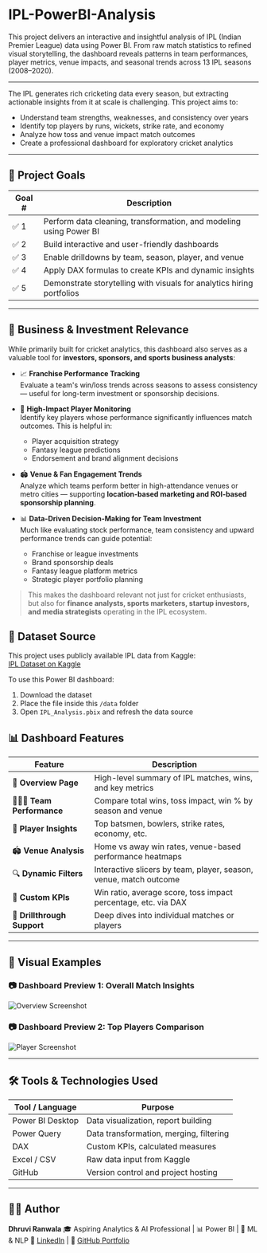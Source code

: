 # IPL-PowerBI-Analysis

This project delivers an interactive and insightful analysis of IPL (Indian Premier League) data using Power BI. From raw match statistics to refined visual storytelling, the dashboard reveals patterns in team performances, player metrics, venue impacts, and seasonal trends across 13 IPL seasons (2008–2020).

---

The IPL generates rich cricketing data every season, but extracting actionable insights from it at scale is challenging. This project aims to:
- Understand team strengths, weaknesses, and consistency over years
- Identify top players by runs, wickets, strike rate, and economy
- Analyze how toss and venue impact match outcomes
- Create a professional dashboard for exploratory cricket analytics

---

## 🚀 Project Goals

| Goal # | Description |
|--------|-------------|
| ✅ 1 | Perform data cleaning, transformation, and modeling using Power BI |
| ✅ 2 | Build interactive and user-friendly dashboards |
| ✅ 3 | Enable drilldowns by team, season, player, and venue |
| ✅ 4 | Apply DAX formulas to create KPIs and dynamic insights |
| ✅ 5 | Demonstrate storytelling with visuals for analytics hiring portfolios |

---

## 💸 Business & Investment Relevance

While primarily built for cricket analytics, this dashboard also serves as a valuable tool for **investors, sponsors, and sports business analysts**:

- 📈 **Franchise Performance Tracking**  
  Evaluate a team's win/loss trends across seasons to assess consistency — useful for long-term investment or sponsorship decisions.

- 👥 **High-Impact Player Monitoring**  
  Identify key players whose performance significantly influences match outcomes. This is helpful in:
  - Player acquisition strategy
  - Fantasy league predictions
  - Endorsement and brand alignment decisions

- 🏟️ **Venue & Fan Engagement Trends**  
  Analyze which teams perform better in high-attendance venues or metro cities — supporting **location-based marketing and ROI-based sponsorship planning**.

- 📊 **Data-Driven Decision-Making for Team Investment**  
  Much like evaluating stock performance, team consistency and upward performance trends can guide potential:
  - Franchise or league investments
  - Brand sponsorship deals
  - Fantasy league platform metrics
  - Strategic player portfolio planning

> This makes the dashboard relevant not just for cricket enthusiasts, but also for **finance analysts, sports marketers, startup investors, and media strategists** operating in the IPL ecosystem.

## 📂 Dataset Source
This project uses publicly available IPL data from Kaggle:  
[IPL Dataset on Kaggle](https://www.kaggle.com/datasets/ashraykothari/ipldataset)

To use this Power BI dashboard:
1. Download the dataset
2. Place the file inside this `/data` folder
3. Open `IPL_Analysis.pbix` and refresh the data source

## 📊 Dashboard Features

| Feature                      | Description |
|-----------------------------|-------------|
| 🧠 **Overview Page**        | High-level summary of IPL matches, wins, and key metrics |
| 🧑‍🤝‍🧑 **Team Performance** | Compare total wins, toss impact, win % by season and venue |
| 🧍 **Player Insights**      | Top batsmen, bowlers, strike rates, economy, etc. |
| 🏟️ **Venue Analysis**       | Home vs away win rates, venue-based performance heatmaps |
| 🔍 **Dynamic Filters**      | Interactive slicers by team, player, season, venue, match outcome |
| 🔢 **Custom KPIs**          | Win ratio, average score, toss impact percentage, etc. via DAX |
| 🔄 **Drillthrough Support** | Deep dives into individual matches or players |

---

## 📌 Visual Examples

### 📷 Dashboard Preview 1: Overall Match Insights
![Overview Screenshot](screenshots/dashboard_overview.png)

### 📷 Dashboard Preview 2: Top Players Comparison
![Player Screenshot](screenshots/Team_Players.png)

---

## 🛠️ Tools & Technologies Used

| Tool / Language   | Purpose |
|-------------------|---------|
| Power BI Desktop  | Data visualization, report building |
| Power Query       | Data transformation, merging, filtering |
| DAX               | Custom KPIs, calculated measures |
| Excel / CSV       | Raw data input from Kaggle |
| GitHub            | Version control and project hosting |

---

## 👩‍💻 Author
**Dhruvi Ranwala**
🎓 Aspiring Analytics & AI Professional | 📊 Power BI | 🧠 ML & NLP
🔗 [LinkedIn](https://www.linkedin.com/in/dhruvi-ranwala-596b32233/) | 📁 [GitHub Portfolio](https://github.com/dhruvii-i)
